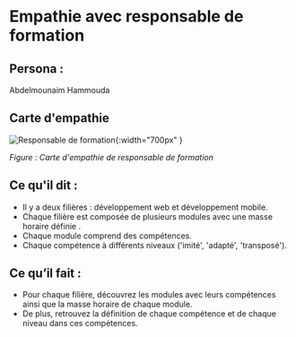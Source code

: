 # Empathie avec responsable de formation 

## Persona :

Abdelmounaim Hammouda  

## Carte d'empathie 

![Responsable de formation](./images/carte-empathie-responsable-de-formation-abdelmounaim-hammouda.png){:width="700px" }

*Figure : Carte d'empathie de responsable de formation*

<!-- note -->

## Ce qu'il dit : 

- Il y a deux filières : développement web et développement mobile.
- Chaque filière est composée de plusieurs modules avec une masse horaire définie .
- Chaque module comprend des compétences. 
- Chaque compétence à différents niveaux ('imité', 'adapté', 'transposé').

## Ce qu’il fait :

- Pour chaque filière, découvrez les modules avec leurs compétences ainsi que la masse horaire de chaque module.
- De plus, retrouvez la définition de chaque compétence et de chaque niveau dans ces compétences.
